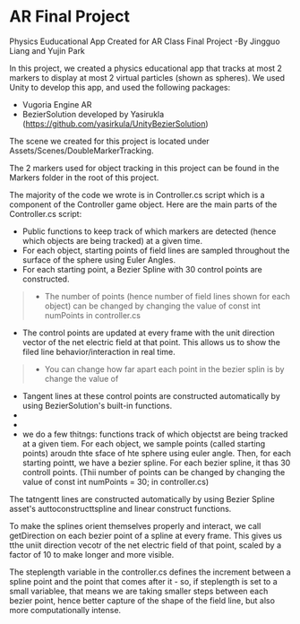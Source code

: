 # AR Final Project
Physics Euducational App Created for AR Class Final Project
-By Jingguo Liang and Yujin Park

In this project, we created a physics educational app that tracks at most 2 markers to display at most 2 virtual particles (shown as spheres).
We used Unity to develop this app, and used the following packages:
- Vugoria Engine AR
- BezierSolution developed by Yasirukla (https://github.com/yasirkula/UnityBezierSolution)


The scene we created for this project is located under Assets/Scenes/DoubleMarkerTracking.

The 2 markers used for object tracking in this project can be found in the Markers folder in the root of this project.

The majority of the code we wrote is in Controller.cs script which is a component of the Controller game object.
Here are the main parts of the Controller.cs script:
- Public functions to keep track of which markers are detected (hence which objects are being tracked) at a given time.
- For each object, starting points of field lines are sampled throughout the surface of the sphere using Euler Angles.
- For each starting point, a Bezier Spline with 30 control points are constructed.
> - The number of points (hence number of field lines shown for each object) can be changed by changing the value of const int numPoints in controller.cs
- The control points are updated at every frame with the unit direction vector of the net electric field at that point. This allows us to show the filed line behavior/interaction in real time. 
> - You can change how far apart each point in the bezier splin is by change the value of 
- Tangent lines at these control points are constructed automatically by using BezierSolution's built-in functions.
- 
- 
- we do a few thitngs: functions track of which objectst are being tracked at a given tiem.
For each object, we sample points (called starting points) aroudn thte sface of hte sphere using euler angle.
Then, for each starting pointt, we have a bezier spline. For each bezier spline, it thas 30 controll points. (Thii number of points can be changed by changing the value of const int numPoints = 30; in controller.cs)

The tatngentt lines are constructed automatically by using Bezier Spline asset's auttoconstructtspline and linear construct functions.


To make the splines orient themselves properly and interact, we call getDirection on each bezier point of a spline at every frame. This gives us tthe uniit direction vecotr of the net electric field of that point, scaled by a factor of 10 to make longer and more visible. 

The steplength variable in the controller.cs defines the increment between a spline point and the point that comes after it - so, if steplength is set to a small variablee, that means we are taking smaller steps between each bezier point, hence better capture of the shape of the field line, but also more computationally intense.
